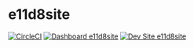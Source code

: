# e11d8site

[![CircleCI](https://circleci.com/gh/mahbubulislam/e11d8site.svg?style=shield)](https://circleci.com/gh/mahbubulislam/e11d8site)
[![Dashboard e11d8site](https://img.shields.io/badge/dashboard-e11d8site-yellow.svg)](https://dashboard.pantheon.io/sites/bcf5f494-c67b-4513-a624-d3800dd98334#dev/code)
[![Dev Site e11d8site](https://img.shields.io/badge/site-e11d8site-blue.svg)](http://dev-e11d8site.pantheonsite.io/)
